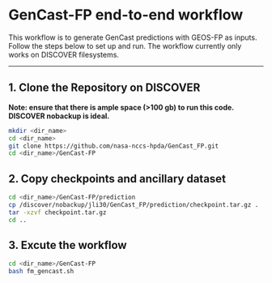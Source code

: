 # GenCast-FP end-to-end workflow

This workflow is to generate GenCast predictions with GEOS-FP as inputs. Follow the steps below to set up and run. The workflow currently only works on DISCOVER filesystems.

---

## 1. Clone the Repository on DISCOVER
**Note: ensure that there is ample space (>100 gb) to run this code. DISCOVER nobackup is ideal.**
```bash
mkdir <dir_name>
cd <dir_name>
git clone https://github.com/nasa-nccs-hpda/GenCast_FP.git
cd <dir_name>/GenCast-FP
```

## 2. Copy checkpoints and ancillary dataset
```bash
cd <dir_name>/GenCast-FP/prediction
cp /discover/nobackup/jli30/GenCast_FP/prediction/checkpoint.tar.gz .
tar -xzvf checkpoint.tar.gz
cd ..
```

## 3. Excute the workflow
```bash
cd <dir_name>/GenCast-FP
bash fm_gencast.sh
```
